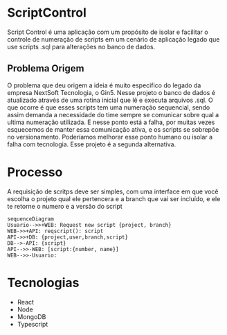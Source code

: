 # ScriptControl

Script Control é uma aplicação com um propósito de isolar e facilitar o controle de numeração de scripts em um cenário de aplicação legado que use scripts .sql para alterações no banco de dados.


## Problema Origem 
O problema que deu origem a ideia é muito especifico do legado da empresa NextSoft Tecnologia, o Gin5.
Nesse projeto o banco de dados é atualizado através de uma rotina inicial que lê e executa arquivos .sql. O que ocorre é que esses scripts tem uma numeração sequencial, sendo assim demanda a necessidade do time sempre se comunicar sobre qual a ultima numeração utilizada. E nesse ponto está a falha, por muitas vezes esquecemos de manter essa comunicação ativa, e os scripts se sobrepõe no versionamento. Poderíamos melhorar esse ponto humano ou isolar a falha com tecnologia. Esse projeto é a segunda alternativa.

# Processo
A requisição de scritps deve ser simples, com uma interface em que você escolha o projeto qual ele pertencera e a branch que vai ser incluído, e ele te retorne o numero e a versão do script

```mermaid
sequenceDiagram
Usuario-->>+WEB: Request new script {project, branch}
WEB->>+API: reqscript(): script
API->>+DB: {project,user,branch,script} 
DB-->-API: {script} 
API-->>-WEB: [script:{number, name}]
WEB-->>-Usuario: 
```
# Tecnologias

 - React
 - Node
 - MongoDB
 - Typescript
 